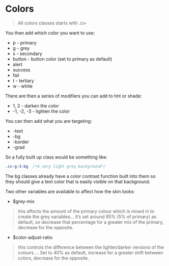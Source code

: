 # Colors 

> All colors classes starts with .cv-

You then add which color you want to use:

* p - primary
* g - grey
* s - secondary
* button - button color (set to primary as default)
* alert
* success
* fail
* t - tertiary
* w - white

There are then a series of modifiers you can add to tint or shade:

* 1, 2 - darken the color
* -1, -2, -3 - lighten the color

You can then add what you are targeting:

* -text
* -bg
* -border
* -grad

So a fully built up class would be something like:

``` css
.cv-g-3-bg  /*A very light grey background*/
```
The bg classes already have a color contrast function built into them so they should give a text color that is easily visible on that background.

Two other variables are available to affect how the skin looks:

* $grey-mix
> this affects the amount of the primary colour which is mixed in to create the grey variables… it’s set around 95% (5% of primary) as default,  so decrease that percentage for a greater mix of the primary, decrease for the opposite.

* $color-adjust-ratio 
> this controls the difference between the lighter/darker versions of the colours…. Set to 40% as default, increase for a greater shift between colors, decrease for the opposite.